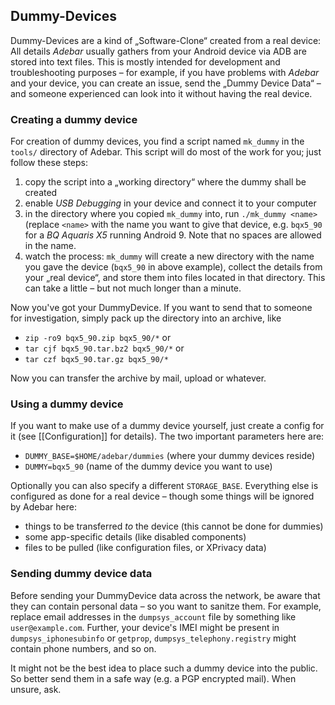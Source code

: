 ## Dummy-Devices
Dummy-Devices are a kind of „Software-Clone“ created from a real device: All
details *Adebar* usually gathers from your Android device via ADB are stored
into text files. This is mostly intended for development and troubleshooting
purposes – for example, if you have problems with *Adebar* and your device, you
can create an issue, send the „Dummy Device Data“ – and someone experienced can
look into it without having the real device.


### Creating a dummy device
For creation of dummy devices, you find a script named `mk_dummy` in the `tools/`
directory of Adebar. This script will do most of the work for you; just follow
these steps:

1. copy the script into a „working directory“ where the dummy shall be created
1. enable *USB Debugging* in your device and connect it to your computer
1. in the directory where you copied `mk_dummy` into, run `./mk_dummy <name>`
   (replace `<name>` with the name you want to give that device, e.g.
   `bqx5_90` for a *BQ Aquaris X5* running Android 9. Note that no spaces are
   allowed in the name.
1. watch the process: `mk_dummy` will create a new directory with the name you
   gave the device (`bqx5_90` in above example), collect the details from your
   „real device“, and store them into files located in that directory. This can
   take a little – but not much longer than a minute.

Now you've got your DummyDevice. If you want to send that to someone for
investigation, simply pack up the directory into an archive, like

* `zip -ro9 bqx5_90.zip bqx5_90/*` or
* `tar cjf bqx5_90.tar.bz2 bqx5_90/*` or
* `tar czf bqx5_90.tar.gz bqx5_90/*`

Now you can transfer the archive by mail, upload or whatever.


### Using a dummy device
If you want to make use of a dummy device yourself, just create a config for it
(see [[Configuration]] for details). The two important parameters here are:

* `DUMMY_BASE=$HOME/adebar/dummies` (where your dummy devices reside)
* `DUMMY=bqx5_90` (name of the dummy device you want to use)

Optionally you can also specify a different `STORAGE_BASE`. Everything else is
configured as done for a real device – though some things will be ignored by
Adebar here:

* things to be transferred *to* the device (this cannot be done for dummies)
* some app-specific details (like disabled components)
* files to be pulled (like configuration files, or XPrivacy data)


### Sending dummy device data
Before sending your DummyDevice data across the network, be aware that they
can contain personal data – so you want to sanitze them. For example, replace
email addresses in the `dumpsys_account` file by something like
`user@example.com`. Further, your device's IMEI might be present in
`dumpsys_iphonesubinfo` or `getprop`, `dumpsys_telephony.registry` might contain
phone numbers, and so on.

It might not be the best idea to place such a dummy device into the public. So
better send them in a safe way (e.g. a PGP encrypted mail). When unsure, ask.
